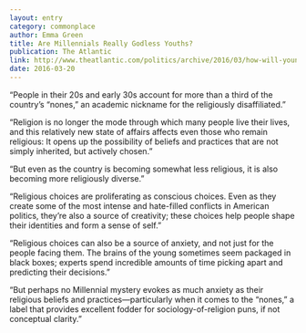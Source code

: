 ```yaml
---
layout: entry
category: commonplace
author: Emma Green
title: Are Millennials Really Godless Youths?
publication: The Atlantic
link: http://www.theatlantic.com/politics/archive/2016/03/how-will-young-people-choose-their-religion/474366/
date: 2016-03-20
---
```


“People in their 20s and early 30s account for more than a third of the country’s “nones,” an academic nickname for the religiously disaffiliated.”

“Religion is no longer the mode through which many people live their lives, and this relatively new state of affairs affects even those who remain religious: It opens up the possibility of beliefs and practices that are not simply inherited, but actively chosen.”

“But even as the country is becoming somewhat less religious, it is also becoming more religiously diverse.”

“Religious choices are proliferating as conscious choices. Even as they create some of the most intense and hate-filled conflicts in American politics, they’re also a source of creativity; these choices help people shape their identities and form a sense of self.”

“Religious choices can also be a source of anxiety, and not just for the people facing them. The brains of the young sometimes seem packaged in black boxes; experts spend incredible amounts of time picking apart and predicting their decisions.”

“But perhaps no Millennial mystery evokes as much anxiety as their religious beliefs and practices—particularly when it comes to the “nones,” a label that provides excellent fodder for sociology-of-religion puns, if not conceptual clarity.”
